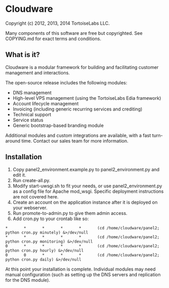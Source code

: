 # Cloudware

Copyright (c) 2012, 2013, 2014 TortoiseLabs LLC.

Many components of this software are free but copyrighted.
See COPYING.md for exact terms and conditions.

## What is it?

Cloudware is a modular framework for building and facilitating customer management and
interactions.

The open-source release includes the following modules:

* DNS management
* High-level VPS management (using the TortoiseLabs Edia framework)
* Account lifecycle management
* Invoicing (including generic recurring services and crediting)
* Technical support
* Service status
* Generic bootstrap-based branding module

Additional modules and custom integrations are available, with a fast turn-around time.
Contact our sales team for more information.

## Installation

1. Copy panel2_environment.example.py to panel2_environment.py and edit it.
2. Run create-all.py.
3. Modify start-uwsgi.sh to fit your needs, or use panel2_environment.py as a config file
   for Apache mod_wsgi.  Specific deployment instructions are not covered here.
4. Create an account on the application instance after it is deployed on your webserver.
5. Run promote-to-admin.py <username> to give them admin access.
6. Add cron.py to your crontab like so:

```
*       *       *       *       *       (cd /home/cloudware/panel2; python cron.py minutely) &>/dev/null
*       *       *       *       *       (cd /home/cloudware/panel2; python cron.py monitoring) &>/dev/null
0       *       *       *       *       (cd /home/cloudware/panel2; python cron.py hourly) &>/dev/null
0       0       *       *       *       (cd /home/cloudware/panel2; python cron.py daily) &>/dev/null
```

At this point your installation is complete.  Individual modules may need manual configuration
(such as setting up the DNS servers and replication for the DNS module).

